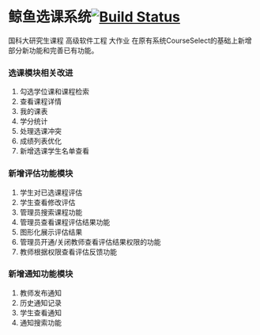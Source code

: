 # 鲸鱼选课系统[![Build Status](https://www.travis-ci.org/skkshr/CourseSelect_New.svg?branch=master)](https://travis-ci.org/PENGZhaoqing/CourseSelect)
国科大研究生课程 高级软件工程 大作业
在原有系统CourseSelect的基础上新增部分新功能和完善已有功能。
### 选课模块相关改进
1. 勾选学位课和课程检索
2. 查看课程详情
3. 我的课表
4. 学分统计
5. 处理选课冲突
6. 成绩列表优化
7. 新增选课学生名单查看
### 新增评估功能模块
1. 学生对已选课程评估
2. 学生查看修改评估
3. 管理员搜索课程功能
4. 管理员查看课程评估结果功能
5. 图形化展示评估结果
6. 管理员开通/关闭教师查看评估结果权限的功能
7. 教师根据权限查看评估反馈功能
### 新增通知功能模块
1. 教师发布通知
2. 历史通知记录
3. 学生查看通知
4. 通知搜索功能
